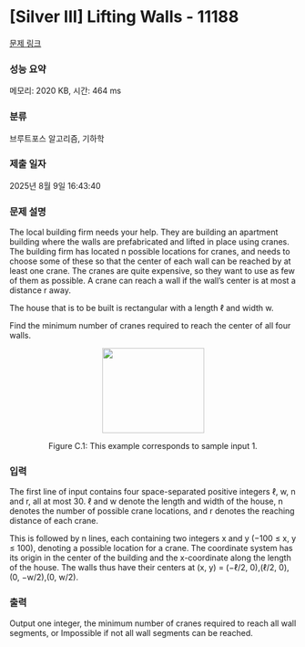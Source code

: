# [Silver III] Lifting Walls - 11188 

[문제 링크](https://www.acmicpc.net/problem/11188) 

### 성능 요약

메모리: 2020 KB, 시간: 464 ms

### 분류

브루트포스 알고리즘, 기하학

### 제출 일자

2025년 8월 9일 16:43:40

### 문제 설명

<p>The local building firm needs your help. They are building an apartment building where the walls are prefabricated and lifted in place using cranes. The building firm has located n possible locations for cranes, and needs to choose some of these so that the center of each wall can be reached by at least one crane. The cranes are quite expensive, so they want to use as few of them as possible. A crane can reach a wall if the wall’s center is at most a distance r away.</p>

<p>The house that is to be built is rectangular with a length ℓ and width w.</p>

<p>Find the minimum number of cranes required to reach the center of all four walls.</p>

<p style="text-align:center"><img alt="" src="https://onlinejudgeimages.s3-ap-northeast-1.amazonaws.com/problem/11188/1.png" style="height:149px; width:179px"></p>

<p style="text-align:center">Figure C.1: This example corresponds to sample input 1.</p>

### 입력 

 <p>The first line of input contains four space-separated positive integers ℓ, w, n and r, all at most 30. ℓ and w denote the length and width of the house, n denotes the number of possible crane locations, and r denotes the reaching distance of each crane.</p>

<p>This is followed by n lines, each containing two integers x and y (−100 ≤ x, y ≤ 100), denoting a possible location for a crane. The coordinate system has its origin in the center of the building and the x-coordinate along the length of the house. The walls thus have their centers at (x, y) = (−ℓ/2, 0),(ℓ/2, 0),(0, −w/2),(0, w/2).</p>

### 출력 

 <p>Output one integer, the minimum number of cranes required to reach all wall segments, or Impossible if not all wall segments can be reached.</p>

